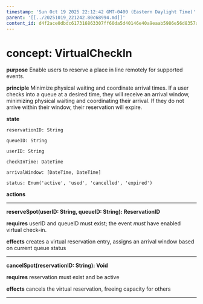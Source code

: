```yaml
---
timestamp: 'Sun Oct 19 2025 22:12:42 GMT-0400 (Eastern Daylight Time)'
parent: '[[../20251019_221242.80c68994.md]]'
content_id: d4f2ace0dbdc617316863307ff60da5d40146e40a9eaab5986e56d8357a61849
---
```


# concept: VirtualCheckIn

**purpose** Enable users to reserve a place in line remotely for supported events.

**principle** Minimize physical waiting and coordinate arrival times. If a user checks into a queue at a desired time, they will receive an arrival window, minimizing physical waiting and coordinating their arrival. If they do not arrive within their window, their reservation will expire.

**state**

```
reservationID: String

queueID: String

userID: String

checkInTime: DateTime

arrivalWindow: [DateTime, DateTime]

status: Enum('active', 'used', 'cancelled', 'expired')
```

**actions**

***

**reserveSpot(userID: String, queueID: String): ReservationID**

**requires** userID and queueID must exist; the event *must* have enabled virtual check-in.

**effects** creates a virtual reservation entry, assigns an arrival window based on current queue status

***

**cancelSpot(reservationID: String): Void**

**requires** reservation must exist and be active

**effects** cancels the virtual reservation, freeing capacity for others

***
